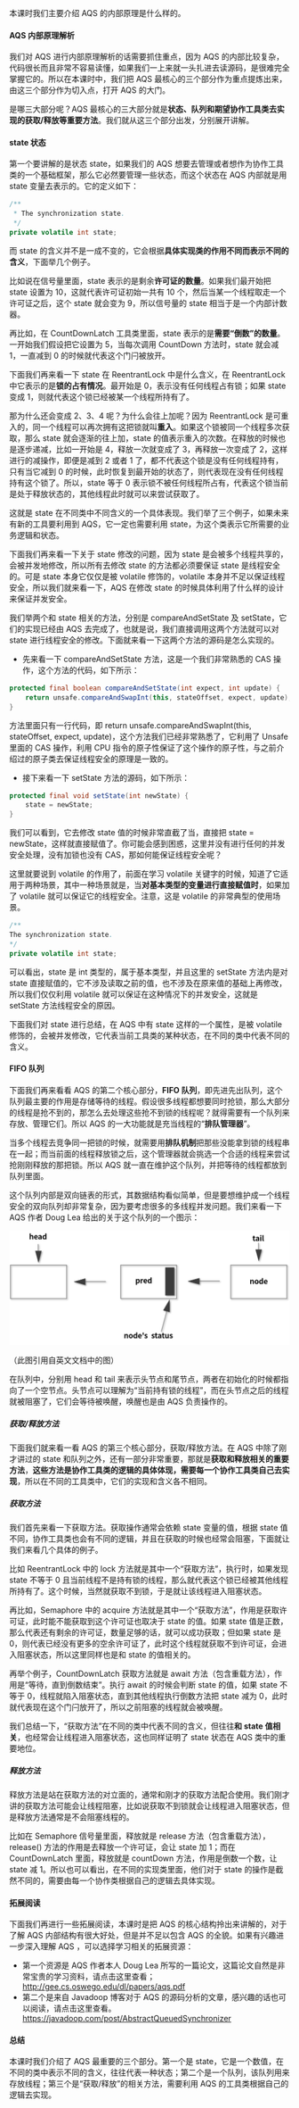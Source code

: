 本课时我们主要介绍 AQS 的内部原理是什么样的。

#### AQS 内部原理解析
我们对 AQS 进行内部原理解析的话需要抓住重点，因为 AQS 的内部比较复杂，代码很长而且非常不容易读懂，如果我们一上来就一头扎进去读源码，是很难完全掌握它的。所以在本课时中，我们把 AQS 最核心的三个部分作为重点提炼出来，由这三个部分作为切入点，打开 AQS 的大门。

是哪三大部分呢？AQS 最核心的三大部分就是**状态、队列和期望协作工具类去实现的获取/释放等重要方法**。我们就从这三个部分出发，分别展开讲解。

#### state 状态

第一个要讲解的是状态 state，如果我们的 AQS 想要去管理或者想作为协作工具类的一个基础框架，那么它必然要管理一些状态，而这个状态在 AQS 内部就是用 state 变量去表示的。它的定义如下：

```java
/**
 * The synchronization state.
 */
private volatile int state;
```


而 state 的含义并不是一成不变的，它会根据**具体实现类的作用不同而表示不同的含义**，下面举几个例子。

比如说在信号量里面，state 表示的是剩余**许可证的数量**。如果我们最开始把 state 设置为 10，这就代表许可证初始一共有 10 个，然后当某一个线程取走一个许可证之后，这个 state 就会变为 9，所以信号量的 state 相当于是一个内部计数器。

再比如，在 CountDownLatch 工具类里面，state 表示的是**需要“倒数”的数量**。一开始我们假设把它设置为 5，当每次调用 CountDown 方法时，state 就会减 1，一直减到 0 的时候就代表这个门闩被放开。

下面我们再来看一下 state 在 ReentrantLock 中是什么含义，在 ReentrantLock 中它表示的是**锁的占有情况**。最开始是 0，表示没有任何线程占有锁；如果 state 变成 1，则就代表这个锁已经被某一个线程所持有了。

那为什么还会变成 2、3、4 呢？为什么会往上加呢？因为 ReentrantLock 是可重入的，同一个线程可以再次拥有这把锁就叫**重入**。如果这个锁被同一个线程多次获取，那么 state 就会逐渐的往上加，state 的值表示重入的次数。在释放的时候也是逐步递减，比如一开始是 4，释放一次就变成了 3，再释放一次变成了 2，这样进行的减操作，即便是减到 2 或者 1 了，都不代表这个锁是没有任何线程持有，只有当它减到 0 的时候，此时恢复到最开始的状态了，则代表现在没有任何线程持有这个锁了。所以，state 等于 0 表示锁不被任何线程所占有，代表这个锁当前是处于释放状态的，其他线程此时就可以来尝试获取了。

这就是 state 在不同类中不同含义的一个具体表现。我们举了三个例子，如果未来有新的工具要利用到 AQS，它一定也需要利用 state，为这个类表示它所需要的业务逻辑和状态。

下面我们再来看一下关于 state 修改的问题，因为 state 是会被多个线程共享的，会被并发地修改，所以所有去修改 state 的方法都必须要保证 state 是线程安全的。可是 state 本身它仅仅是被 volatile 修饰的，volatile 本身并不足以保证线程安全，所以我们就来看一下，AQS 在修改 state 的时候具体利用了什么样的设计来保证并发安全。

我们举两个和 state 相关的方法，分别是 compareAndSetState 及 setState，它们的实现已经由 AQS 去完成了，也就是说，我们直接调用这两个方法就可以对 state 进行线程安全的修改。下面就来看一下这两个方法的源码是怎么实现的。

- 先来看一下 compareAndSetState 方法，这是一个我们非常熟悉的 CAS 操作，这个方法的代码，如下所示：

```java
protected final boolean compareAndSetState(int expect, int update) {
    return unsafe.compareAndSwapInt(this, stateOffset, expect, update);
}
```

方法里面只有一行代码，即 return unsafe.compareAndSwapInt(this, stateOffset, expect, update)，这个方法我们已经非常熟悉了，它利用了 Unsafe 里面的 CAS 操作，利用 CPU 指令的原子性保证了这个操作的原子性，与之前介绍过的原子类去保证线程安全的原理是一致的。

- 接下来看一下 setState 方法的源码，如下所示：

```java
protected final void setState(int newState) {
    state = newState;
}
```

我们可以看到，它去修改 state 值的时候非常直截了当，直接把 state = newState，这样就直接赋值了。你可能会感到困惑，这里并没有进行任何的并发安全处理，没有加锁也没有 CAS，那如何能保证线程安全呢？

这里就要说到 volatile 的作用了，前面在学习 volatile 关键字的时候，知道了它适用于两种场景，其中一种场景就是，当**对基本类型的变量进行直接赋值时**，如果加了 volatile 就可以保证它的线程安全。注意，这是 volatile 的非常典型的使用场景。

```java
/**
The synchronization state.
*/
private volatile int state;
```


可以看出，state 是 int 类型的，属于基本类型，并且这里的 setState 方法内是对 state 直接赋值的，它不涉及读取之前的值，也不涉及在原来值的基础上再修改，所以我们仅仅利用 volatile 就可以保证在这种情况下的并发安全，这就是 setState 方法线程安全的原因。

下面我们对 state 进行总结，在 AQS 中有 state 这样的一个属性，是被 volatile 修饰的，会被并发修改，它代表当前工具类的某种状态，在不同的类中代表不同的含义。

#### FIFO 队列
下面我们再来看看 AQS 的第二个核心部分，**FIFO 队列**，即先进先出队列，这个队列最主要的作用是存储等待的线程。假设很多线程都想要同时抢锁，那么大部分的线程是抢不到的，那怎么去处理这些抢不到锁的线程呢？就得需要有一个队列来存放、管理它们。所以 AQS 的一大功能就是充当线程的“**排队管理器**”。

当多个线程去竞争同一把锁的时候，就需要用**排队机制**把那些没能拿到锁的线程串在一起；而当前面的线程释放锁之后，这个管理器就会挑选一个合适的线程来尝试抢刚刚释放的那把锁。所以 AQS 就一直在维护这个队列，并把等待的线程都放到队列里面。

这个队列内部是双向链表的形式，其数据结构看似简单，但是要想维护成一个线程安全的双向队列却非常复杂，因为要考虑很多的多线程并发问题。我们来看一下 AQS 作者 Doug Lea 给出的关于这个队列的一个图示：

![](../pic/Ciqc1F6pW3CAHYjKAACSEPDrUoc078.png)

（此图引用自英文文档中的图）

在队列中，分别用 head 和 tail 来表示头节点和尾节点，两者在初始化的时候都指向了一个空节点。头节点可以理解为“当前持有锁的线程”，而在头节点之后的线程就被阻塞了，它们会等待被唤醒，唤醒也是由 AQS 负责操作的。

##### 获取/释放方法
下面我们就来看一看 AQS 的第三个核心部分，获取/释放方法。在 AQS 中除了刚才讲过的 state 和队列之外，还有一部分非常重要，那就是**获取和释放相关的重要方法**，**这些方法是协作工具类的逻辑的具体体现，需要每一个协作工具类自己去实现**，所以在不同的工具类中，它们的实现和含义各不相同。

##### 获取方法
我们首先来看一下获取方法。获取操作通常会依赖 state 变量的值，根据 state 值不同，协作工具类也会有不同的逻辑，并且在获取的时候也经常会阻塞，下面就让我们来看几个具体的例子。

比如 ReentrantLock 中的 lock 方法就是其中一个“获取方法”，执行时，如果发现 state 不等于 0 且当前线程不是持有锁的线程，那么就代表这个锁已经被其他线程所持有了。这个时候，当然就获取不到锁，于是就让该线程进入阻塞状态。

再比如，Semaphore 中的 acquire 方法就是其中一个“获取方法”，作用是获取许可证，此时能不能获取到这个许可证也取决于 state 的值。如果 state 值是正数，那么代表还有剩余的许可证，数量足够的话，就可以成功获取；但如果 state 是 0，则代表已经没有更多的空余许可证了，此时这个线程就获取不到许可证，会进入阻塞状态，所以这里同样也是和 state 的值相关的。

再举个例子，CountDownLatch 获取方法就是 await 方法（包含重载方法），作用是“等待，直到倒数结束”。执行 await 的时候会判断 state 的值，如果 state 不等于 0，线程就陷入阻塞状态，直到其他线程执行倒数方法把 state 减为 0，此时就代表现在这个门闩放开了，所以之前阻塞的线程就会被唤醒。

我们总结一下，“获取方法”在不同的类中代表不同的含义，但往往**和 state 值相关**，也经常会让线程进入阻塞状态，这也同样证明了 state 状态在 AQS 类中的重要地位。

##### 释放方法
释放方法是站在获取方法的对立面的，通常和刚才的获取方法配合使用。我们刚才讲的获取方法可能会让线程阻塞，比如说获取不到锁就会让线程进入阻塞状态，但是释放方法通常是不会阻塞线程的。

比如在 Semaphore 信号量里面，释放就是 release 方法（包含重载方法），release() 方法的作用是去释放一个许可证，会让 state 加 1；而在 CountDownLatch 里面，释放就是 countDown 方法，作用是倒数一个数，让 state 减 1。所以也可以看出，在不同的实现类里面，他们对于 state 的操作是截然不同的，需要由每一个协作类根据自己的逻辑去具体实现。

#### 拓展阅读
下面我们再进行一些拓展阅读，本课时是把 AQS 的核心结构拎出来讲解的，对于了解 AQS 内部结构有很大好处，但是并不足以包含 AQS 的全貌。如果有兴趣进一步深入理解 AQS ，可以选择学习相关的拓展资源：

-  第一个资源是 AQS 作者本人 Doug Lea 所写的一篇论文，这篇论文自然是非常宝贵的学习资料，请点击这里查看；http://gee.cs.oswego.edu/dl/papers/aqs.pdf
-  第二个是来自 Javadoop 博客对于 AQS 的源码分析的文章，感兴趣的话也可以阅读，请点击这里查看。https://javadoop.com/post/AbstractQueuedSynchronizer
#### 总结
本课时我们介绍了 AQS 最重要的三个部分。第一个是 state，它是一个数值，在不同的类中表示不同的含义，往往代表一种状态；第二个是一个队列，该队列用来存放线程；第三个是“获取/释放”的相关方法，需要利用 AQS 的工具类根据自己的逻辑去实现。